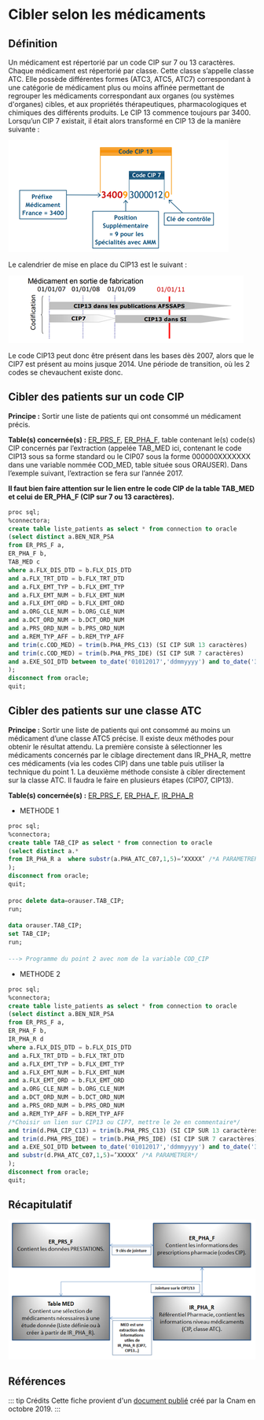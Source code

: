 # Cibler selon les médicaments
<!-- SPDX-License-Identifier: MPL-2.0 -->

## Définition

Un médicament est répertorié par un code CIP sur 7 ou 13 caractères. 
Chaque médicament est répertorié par classe. Cette classe s’appelle classe ATC. 
Elle possède différentes formes (ATC3, ATC5, ATC7) correspondant à une catégorie de médicament plus ou moins affinée permettant de regrouper les médicaments correspondant aux organes (ou systèmes d'organes) cibles, et aux propriétés thérapeutiques, pharmacologiques et chimiques des différents produits.
Le CIP 13 commence toujours par 3400. 
Lorsqu’un CIP 7 existait, il était alors transformé en CIP 13 de la manière suivante :

![schema 1](../files/Cnam/Ciblage_medicaments/Medicaments_schema1.png)

Le calendrier de  mise en place du CIP13 est le suivant :

![schema 2](../files/Cnam/Ciblage_medicaments/Medicaments_schema2.png)

Le code CIP13 peut donc être présent dans les bases dès 2007, alors que le CIP7 est présent au moins jusque 2014. 
Une période de transition, où les 2 codes se chevauchent existe donc.

## Cibler des patients sur un code CIP

**Principe :** Sortir une liste de patients qui ont consommé un médicament précis.  

**Table(s) concernée(s) :** [ER_PRS_F](../tables/DCIR/ER_PRS_F.md), [ER_PHA_F](../tables/DCIR/ER_PHA_F.md), table contenant le(s) code(s) CIP concernés par l’extraction (appelée TAB_MED ici, contenant le code CIP13 sous sa forme standard ou le CIP07 sous la forme 000000XXXXXXX dans une variable nommée COD_MED, table située sous ORAUSER). 
Dans l’exemple suivant, l’extraction se fera sur l’année 2017.

**Il faut bien faire attention sur le lien entre le code CIP de la table TAB_MED et celui de ER_PHA_F (CIP sur 7 ou 13 caractères).**


``` sql
proc sql;
%connectora;
create table liste_patients as select * from connection to oracle
(select distinct a.BEN_NIR_PSA
from ER_PRS_F a,
ER_PHA_F b,
TAB_MED c
where a.FLX_DIS_DTD = b.FLX_DIS_DTD
and a.FLX_TRT_DTD = b.FLX_TRT_DTD
and a.FLX_EMT_TYP = b.FLX_EMT_TYP
and a.FLX_EMT_NUM = b.FLX_EMT_NUM
and a.FLX_EMT_ORD = b.FLX_EMT_ORD
and a.ORG_CLE_NUM = b.ORG_CLE_NUM
and a.DCT_ORD_NUM = b.DCT_ORD_NUM
and a.PRS_ORD_NUM = b.PRS_ORD_NUM
and a.REM_TYP_AFF = b.REM_TYP_AFF
and trim(c.COD_MED) = trim(b.PHA_PRS_C13) (SI CIP SUR 13 caractères)
and trim(c.COD_MED) = trim(b.PHA_PRS_IDE) (SI CIP SUR 7 caractères)
and a.EXE_SOI_DTD between to_date('01012017','ddmmyyyy') and to_date('31122017','ddmmyyyy')
);
disconnect from oracle;
quit;

```

## Cibler des patients sur une classe ATC

**Principe :** Sortir une liste de patients qui ont consommé au moins un médicament d’une classe ATC5 précise. 
Il existe deux méthodes pour obtenir le résultat attendu. 
La première consiste à sélectionner les médicaments concernés par le ciblage directement dans IR_PHA_R, mettre ces médicaments (via les codes CIP) dans une table puis utiliser la technique du point 1. 
La deuxième méthode consiste à cibler directement sur la classe ATC. 
Il faudra le faire en plusieurs étapes (CIP07, CIP13).  

**Table(s) concernée(s) :** [ER_PRS_F](../tables/DCIR/ER_PRS_F.md), [ER_PHA_F](../tables/DCIR/ER_PHA_F.md), [IR_PHA_R](../tables/DCIR/IR_PHA_R.md)

*  METHODE 1
``` sql
proc sql;
%connectora;
create table TAB_CIP as select * from connection to oracle
(select distinct a.*
from IR_PHA_R a  where substr(a.PHA_ATC_C07,1,5)=’XXXXX’ /*A PARAMETRER*/
);
disconnect from oracle;
quit;

proc delete data=orauser.TAB_CIP;
run;

data orauser.TAB_CIP;
set TAB_CIP;
run;

---> Programme du point 2 avec nom de la variable COD_CIP
```

*  METHODE 2

``` sql
proc sql;
%connectora;
create table liste_patients as select * from connection to oracle
(select distinct a.BEN_NIR_PSA
from ER_PRS_F a,
ER_PHA_F b,
IR_PHA_R d
where a.FLX_DIS_DTD = b.FLX_DIS_DTD
and a.FLX_TRT_DTD = b.FLX_TRT_DTD
and a.FLX_EMT_TYP = b.FLX_EMT_TYP
and a.FLX_EMT_NUM = b.FLX_EMT_NUM
and a.FLX_EMT_ORD = b.FLX_EMT_ORD
and a.ORG_CLE_NUM = b.ORG_CLE_NUM
and a.DCT_ORD_NUM = b.DCT_ORD_NUM
and a.PRS_ORD_NUM = b.PRS_ORD_NUM
and a.REM_TYP_AFF = b.REM_TYP_AFF
/*Choisir un lien sur CIP13 ou CIP7, mettre le 2e en commentaire*/
and trim(d.PHA_CIP_C13) = trim(b.PHA_PRS_C13) (SI CIP SUR 13 caractères)
and trim(d.PHA_PRS_IDE) = trim(b.PHA_PRS_IDE) (SI CIP SUR 7 caractères)
and a.EXE_SOI_DTD between to_date('01012017','ddmmyyyy') and to_date('31122017','ddmmyyyy')
and substr(d.PHA_ATC_C07,1,5)=’XXXXX’ /*A PARAMETRER*/
);
disconnect from oracle;
quit;

```

## Récapitulatif

![schema 3](../files/Cnam/Ciblage_medicaments/Medicaments_schema3.png)

## Références

::: tip Crédits
Cette fiche provient d'un [document publié](../files/Cnam/2019-10_Cnam_Programmes-SAS-Medicaments_MPL-2.0.doc) créé par la Cnam en octobre 2019.
:::
